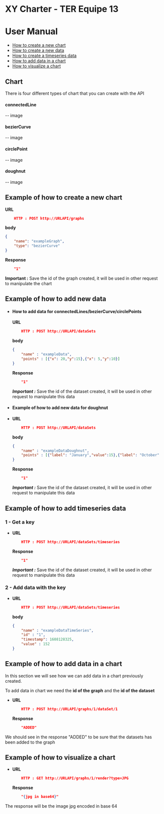 # XY Charter - TER Equipe 13

# User Manual
- [How to create a new chart](#Example-of-how-to-create-a-new-chart) 
- [How to create a new data](#Example-of-how-to-add-new-data) 
- [How to create a timeseries data](#Example-of-how-to-add-timeseries-data) 
- [How to add data in a chart](#Example-of-how-to-add-data-in-a-chart) 
- [How to visualize a chart](#Example-of-how-to-visualize-a-chart) 
##  Chart

There is four different types of chart that you can create with the API 
#### connectedLine
-- image
#### bezierCurve
-- image
#### circlePoint
-- image
#### doughnut
-- image

## Example of how to create a new chart 
**URL**
```json
    HTTP : POST http://URLAPI/graphs
```

**body**
```json
{
    "name": "exampleGraph",
    "type": "bezierCurve"
}
```
**Response** 
```json
    "1"
```
**Important :** Save the id of the graph created, it will be used in other request to  manipulate the chart

## Example of how to add new data
- #### How to add data for connectedLines/bezierCurve/circlePoints
    **URL**
    ```json
        HTTP : POST http://URLAPI/dataSets
    ```
    **body**
    ```json
    {
        "name" : "exampleData",
        "points" : [{"x": 20,"y":15},{"x": 5,"y":10}]
    }
    ```
    **Response** 
    ```json
        "1" 
    ```
    ***Important :*** Save the id of the dataset created, it will be used in other request to  manipulate this data 
    
	


- #### Example of how to add new data for doughnut
- **URL**
    ```json
        HTTP : POST http://URLAPI/dataSets
    ```
    **body**
    ```json
    {
        "name" : "exampleDataDoughnut",
        "points" : [{"label": "January","value":15},{"label": "October","value":10}]
    }
    ```
    **Response** 
    ```json
        "1" 
    ```
    ***Important :*** Save the id of the dataset created, it will be used in other request to  manipulate this data 
    
## Example of how to add timeseries data
### 1 - Get a key
- **URL**
    ```json
        HTTP : POST http://URLAPI/dataSets/timeseries
    ```
    **Response** 
    ```json
        "1" 
    ```
    ***Important :*** Save the id of the dataset created, it will be used in other request to  manipulate this data
### 2 - Add data with the key
- **URL**
    ```json
        HTTP : POST http://URLAPI/dataSets/timeseries
    ```
    **body**
    ```json
    {
        "name" : "exampleDataTimeSeries",
        "id" : "1",
        "timestamp": 1608128325,
        "value" : 152
    }
    ```
    
## Example of how to add data in a chart

In this section we will see how we can add data in a chart previously created.

To add data in chart we need the **id of the graph** and the **id of the dataset**
- **URL**
    ```json
        HTTP : POST http://URLAPI/graphs/1/dataSet/1
    ```
    **Response** 
    ```json
        "ADDED" 
    ```
    
We should see in the response "ADDED" to be sure that the datasets has been added to the graph

## Example of how to visualize a chart

- **URL**
    ```json
        HTTP : GET http://URLAPI/graphs/1/render?type=JPG
    ```
    **Response** 
    ```json
        "{jpg in base64}" 
    ```
The response will be the image jpg encoded in base 64